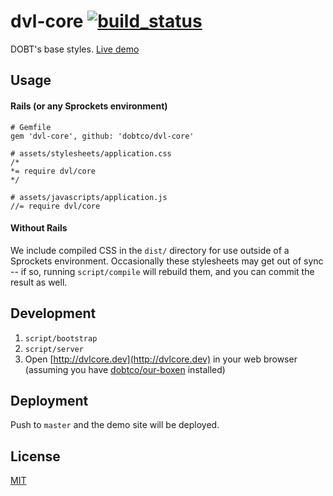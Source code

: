 dvl-core [![build_status]](https://circleci.com/gh/dobtco/dvl-core)
====

DOBT's base styles. [Live demo](https://dvlcore.herokuapp.com/)

## Usage

#### Rails (or any Sprockets environment)

```
# Gemfile
gem 'dvl-core', github: 'dobtco/dvl-core'

# assets/stylesheets/application.css
/*
*= require dvl/core
*/

# assets/javascripts/application.js
//= require dvl/core
```

#### Without Rails

We include compiled CSS in the `dist/` directory for use outside of a Sprockets environment. Occasionally these stylesheets may get out of sync -- if so, running `script/compile` will rebuild them, and you can commit the result as well.

## Development

1. `script/bootstrap`
2. `script/server`
3. Open [http://dvlcore.dev](http://dvlcore.dev) in your web browser (assuming you have [dobtco/our-boxen](https://github.com/dobtco/our-boxen) installed)

## Deployment

Push to `master` and the demo site will be deployed.

## License

[MIT](http://dobtco.mit-license.org/)

[build_status]: https://circleci-badges.herokuapp.com/dobtco/dvl-core/87144b68eadac365d9368f5c62e68d3dfcad14bb
